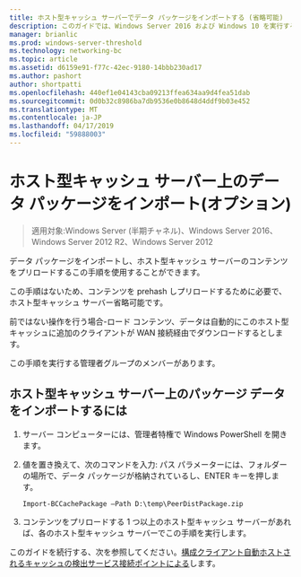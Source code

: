 ```yaml
---
title: ホスト型キャッシュ サーバーでデータ パッケージをインポートする (省略可能)
description: このガイドでは、Windows Server 2016 および Windows 10 を実行するコンピューターでホスト型キャッシュ モードで BranchCache の展開の説明
manager: brianlic
ms.prod: windows-server-threshold
ms.technology: networking-bc
ms.topic: article
ms.assetid: d6159e91-f77c-42ec-9180-14bbb230ad17
ms.author: pashort
author: shortpatti
ms.openlocfilehash: 440ef1e04143cba09213ffea634aa9d4fea51dab
ms.sourcegitcommit: 0d0b32c8986ba7db9536e0b8648d4ddf9b03e452
ms.translationtype: MT
ms.contentlocale: ja-JP
ms.lasthandoff: 04/17/2019
ms.locfileid: "59888003"
---
```

# <a name="import-data-packages-on-the-hosted-cache-server-optional"></a>ホスト型キャッシュ サーバー上のデータ パッケージをインポート\(オプション\)

>適用対象:Windows Server (半期チャネル)、Windows Server 2016、Windows Server 2012 R2、Windows Server 2012

データ パッケージをインポートし、ホスト型キャッシュ サーバーのコンテンツをプリロードするこの手順を使用することができます。

この手順はないため、コンテンツを prehash しプリロードするために必要で、ホスト型キャッシュ サーバー省略可能です。

前ではない操作を行う場合\-ロード コンテンツ、データは自動的にこのホスト型キャッシュに追加のクライアントが WAN 接続経由でダウンロードするとします。

この手順を実行する管理者グループのメンバーがあります。

## <a name="to-import-data-packages-on-the-hosted-cache-server"></a>ホスト型キャッシュ サーバー上のパッケージ データをインポートするには  

1. サーバー コンピューターには、管理者特権で Windows PowerShell を開きます。

2. 値を置き換えて、次のコマンドを入力: パス パラメーターには、フォルダーの場所で、データ パッケージが格納されているし、ENTER キーを押します。

    ```  
    Import-BCCachePackage –Path D:\temp\PeerDistPackage.zip
    ```  

3. コンテンツをプリロードする 1 つ以上のホスト型キャッシュ サーバーがあれば、各のホスト型キャッシュ サーバーでこの手順を実行します。

このガイドを続行する、次を参照してください。[構成クライアント自動ホストされるキャッシュの検出サービス接続ポイントによる](10-Bc-Client-By-Scp.md)します。
